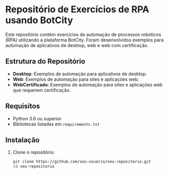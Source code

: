 # Repositório de Exercícios de RPA usando BotCity

Este repositório contém exercícios de automação de processos robóticos (RPA) utilizando a plataforma BotCity. Foram desenvolvidos exemplos para automação de aplicativos de desktop, web e web com certificação.

## Estrutura do Repositório

- **Desktop**: Exemplos de automação para aplicativos de desktop.
- **Web**: Exemplos de automação para sites e aplicações web.
- **WebCertificado**: Exemplos de automação para sites e aplicações web que requerem certificação.

## Requisitos

- Python 3.6 ou superior
- Bibliotecas listadas em `requirements.txt`

## Instalação

1. Clone o repositório:
   ```bash
   git clone https://github.com/seu-usuario/seu-repositorio.git
   cd seu-repositorio
